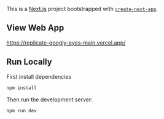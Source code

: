 This is a [Next.js](https://nextjs.org/) project bootstrapped with [`create-next-app`](https://github.com/vercel/next.js/tree/canary/packages/create-next-app).

## View Web App

https://replicate-googly-eyes-main.vercel.app/

## Run Locally

First install dependencies

```bash
npm install
```

Then run the development server:

```bash
npm run dev
```







